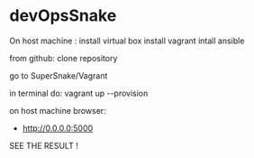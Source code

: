 # devOpsSnake

On host machine :
install virtual box
install vagrant 
intall ansible

from github:
clone repository

go to SuperSnake/Vagrant

in terminal do:
vagrant up --provision

on host machine browser:

- http://0.0.0.0:5000

SEE THE RESULT ! 
